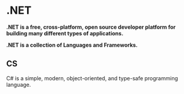
# .NET

**.NET is a free, cross-platform, open source developer platform for building many different types of applications.**


**.NET is a collection of Languages and Frameworks.**



## CS
C# is a simple, modern, object-oriented, and type-safe programming language.

